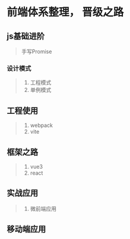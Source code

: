 
# 前端体系整理， 晋级之路



## js基础进阶

> 手写Promise

### 设计模式

>1. 工程模式
>2. 单例模式



## 工程使用

>1. webpack
>2. vite

## 框架之路

>1. vue3
>2. react

## 实战应用

>1. 微前端应用


## 移动端应用